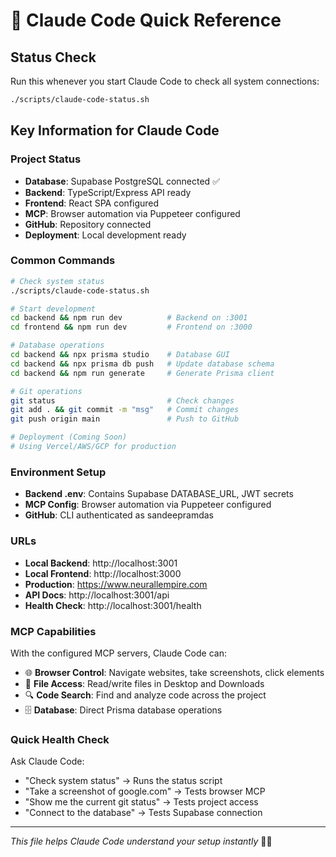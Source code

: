 # 🤖 Claude Code Quick Reference

## Status Check
Run this whenever you start Claude Code to check all system connections:

```bash
./scripts/claude-code-status.sh
```

## Key Information for Claude Code

### Project Status
- **Database**: Supabase PostgreSQL connected ✅
- **Backend**: TypeScript/Express API ready
- **Frontend**: React SPA configured
- **MCP**: Browser automation via Puppeteer configured
- **GitHub**: Repository connected
- **Deployment**: Local development ready

### Common Commands
```bash
# Check system status
./scripts/claude-code-status.sh

# Start development
cd backend && npm run dev          # Backend on :3001
cd frontend && npm run dev         # Frontend on :3000

# Database operations
cd backend && npx prisma studio    # Database GUI
cd backend && npx prisma db push   # Update database schema
cd backend && npm run generate     # Generate Prisma client

# Git operations
git status                         # Check changes
git add . && git commit -m "msg"   # Commit changes
git push origin main               # Push to GitHub

# Deployment (Coming Soon)
# Using Vercel/AWS/GCP for production
```

### Environment Setup
- **Backend .env**: Contains Supabase DATABASE_URL, JWT secrets
- **MCP Config**: Browser automation via Puppeteer configured
- **GitHub**: CLI authenticated as sandeepramdas

### URLs
- **Local Backend**: http://localhost:3001
- **Local Frontend**: http://localhost:3000
- **Production**: https://www.neurallempire.com
- **API Docs**: http://localhost:3001/api
- **Health Check**: http://localhost:3001/health

### MCP Capabilities
With the configured MCP servers, Claude Code can:
- 🌐 **Browser Control**: Navigate websites, take screenshots, click elements
- 📁 **File Access**: Read/write files in Desktop and Downloads
- 🔍 **Code Search**: Find and analyze code across the project
- 🗄️ **Database**: Direct Prisma database operations

### Quick Health Check
Ask Claude Code:
- "Check system status" → Runs the status script
- "Take a screenshot of google.com" → Tests browser MCP
- "Show me the current git status" → Tests project access
- "Connect to the database" → Tests Supabase connection

---
*This file helps Claude Code understand your setup instantly* 🧠👑